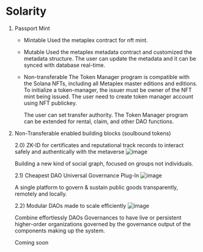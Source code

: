 # Solarity

1. Passport Mint
   
   - Mintable
     Used the metaplex contract for nft mint.
   
   - Mutable
   	 Used the metaplex metadata contract and customized the metadata structure.
   	 The user can update the metadata and it can be synced with database real-time. 
   
   - Non-transferable
   	 The Token Manager program is compatible with the Solana NFTs, including all Metaplex master editions and editions. 
   	 To initialize a token-manager, the issuer must be owner of the NFT mint being issued.
   	 The user need to create token manager account using NFT publickey.

   	 The user can set transfer authority.
   	 The Token Manager program can be extended for rental, claim, and other DAO functions.

2. Non-Transferable enabled building blocks (soulbound tokens)

	2.0) ZK-ID for certificates and reputational track records to interact safely and authentically with the metaverse
	![image](https://user-images.githubusercontent.com/74720466/173893469-15401747-5014-4066-b745-cc6886e9949f.png)

	Building a new kind of social graph, focused on groups not individuals.
	
	2.1) Cheapest DAO Universal Governance Plug-In
	![image](https://user-images.githubusercontent.com/74720466/173891568-809ddf0f-a951-427d-8202-1c07d13905c5.png)

	A single platform to govern & sustain public goods transparently, remotely and locally.

	2.2) Modular DAOs made to scale efficiently
	![image](https://user-images.githubusercontent.com/74720466/173890477-18d3c399-3f63-4db5-981d-4e1ffe63fa68.png)

	Combine effortlessly DAOs Governances to have live or persistent higher-order organizations governed by the governance output of the components making up the system.

	Coming soon

